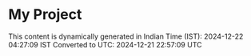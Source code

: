 # My Project

This content is dynamically generated in Indian Time (IST): 2024-12-22 04:27:09 IST
Converted to UTC: 2024-12-21 22:57:09 UTC
